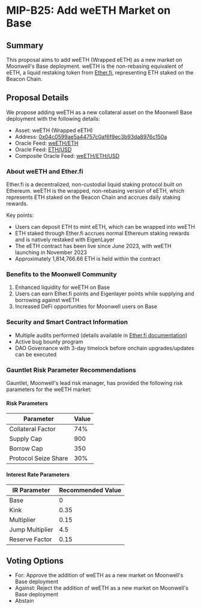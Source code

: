 # MIP-B25: Add weETH Market on Base

## Summary

This proposal aims to add weETH (Wrapped eETH) as a new market on Moonwell's
Base deployment. weETH is the non-rebasing equivalent of eETH, a liquid
restaking token from [Ether.fi](https://ether.fi), representing ETH staked on
the Beacon Chain.

## Proposal Details

We propose adding weETH as a new collateral asset on the Moonwell Base
deployment with the following details:

- Asset: weETH (Wrapped eETH)
- Address:
  [0x04c0599ae5a44757c0af6f9ec3b93da8976c150a](https://basescan.org/address/0x04c0599ae5a44757c0af6f9ec3b93da8976c150a#code)
- Oracle Feed:
  [weETH/ETH](https://basescan.org/address/0xFC1415403EbB0c693f9a7844b92aD2Ff24775C65)
- Oracle Feed:
  [ETH/USD](https://basescan.org/address/0x71041dddad3595F9CEd3DcCFBe3D1F4b0a16Bb70)
- Composite Oracle Feed:
  [weETH/ETH/USD](https://basescan.org/address/0xe44b816FE6bc5047C22b9fA5e4D4c5c9747476b3)

### About weETH and Ether.fi

Ether.fi is a decentralized, non-custodial liquid staking protocol built on
Ethereum. weETH is the wrapped, non-rebasing version of eETH, which represents
ETH staked on the Beacon Chain and accrues daily staking rewards.

Key points:

- Users can deposit ETH to mint eETH, which can be wrapped into weETH
- ETH staked through Ether.fi accrues normal Ethereum staking rewards and is
  natively restaked with EigenLayer
- The eETH contract has been live since June 2023, with weETH launching in
  November 2023
- Approximately 1,814,766.66 ETH is held within the contract

### Benefits to the Moonwell Community

1. Enhanced liquidity for weETH on Base
2. Users can earn Ether.fi points and Eigenlayer points while supplying and
   borrowing against weETH
3. Increased DeFi opportunities for Moonwell users on Base

### Security and Smart Contract Information

- Multiple audits performed (details available in
  [Ether.fi documentation](https://etherfi.gitbook.io/etherfi))
- Active bug bounty program
- DAO Governance with 3-day timelock before onchain upgrades/updates can be
  executed

### Gauntlet Risk Parameter Recommendations

Gauntlet, Moonwell's lead risk manager, has provided the following risk
parameters for the weETH market:

#### Risk Parameters

| Parameter            | Value |
| -------------------- | ----- |
| Collateral Factor    | 74%   |
| Supply Cap           | 900   |
| Borrow Cap           | 350   |
| Protocol Seize Share | 30%   |

#### Interest Rate Parameters

| IR Parameter    | Recommended Value |
| --------------- | ----------------- |
| Base            | 0                 |
| Kink            | 0.35              |
| Multiplier      | 0.15              |
| Jump Multiplier | 4.5               |
| Reserve Factor  | 0.15              |

## Voting Options

- For: Approve the addition of weETH as a new market on Moonwell's Base
  deployment
- Against: Reject the addition of weETH as a new market on Moonwell's Base
  deployment
- Abstain
